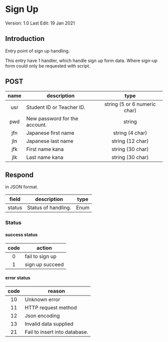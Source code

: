 # Sign Up

Version: 1.0
Last Edit: 19 Jan 2021

## Introduction

Entry point of sign up handling.

This entry have 1 handler, which handle sign up form data. Where sign-up form could only be requested with script.

## POST

| name  | description                   |             type             |
| :---: | ----------------------------- | :--------------------------: |
|  usr  | Student ID or Teacher ID.     | string (5 or 6 numeric char) |
|  pwd  | New password for the account. |            string            |
|  jfn  | Japanese first name           |       string (4 char)        |
|  jln  | Japanese last name            |       string (12 char)       |
|  jfk  | First name kana               |       string (30 char)       |
|  jlk  | Last name kana                |       string (30 char)       |

## Respond

in JSON format.

| field  | description         | type  |
| :----: | ------------------- | :---: |
| status | Status of handling. | Enum  |

### Status

#### success status

| code  | action          |
| :---: | --------------- |
|   0   | fail to sign up |
|   1   | sign up succeed |

#### error status

| code  | reason                        |
| :---: | ----------------------------- |
|  10   | Unknown error                 |
|  11   | HTTP request method           |
|  12   | Json encoding                 |
|  13   | Invalid data supplied         |
|  21   | Fail to insert into database. |
